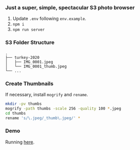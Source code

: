 ### Just a super, simple, spectacular S3 photo browser

1. Update `.env` following `env.example`.
2. `npm i`
3. `npm run server`

### S3 Folder Structure

```
.
├── turkey-2020
│   ├── IMG_0001.jpeg
│   └── IMG_0001_thumb.jpeg
└── ...
```

### Create Thumbnails

If necessary, install `mogrify` and `rename`.

```sh
mkdir -pv thumbs
mogrify -path thumbs -scale 256 -quality 100 *.jpeg
cd thumbs
rename 's/\.jpeg/_thumb\.jpeg/' *
```

### Demo

Running [here](https://dylan.is/photos/).

